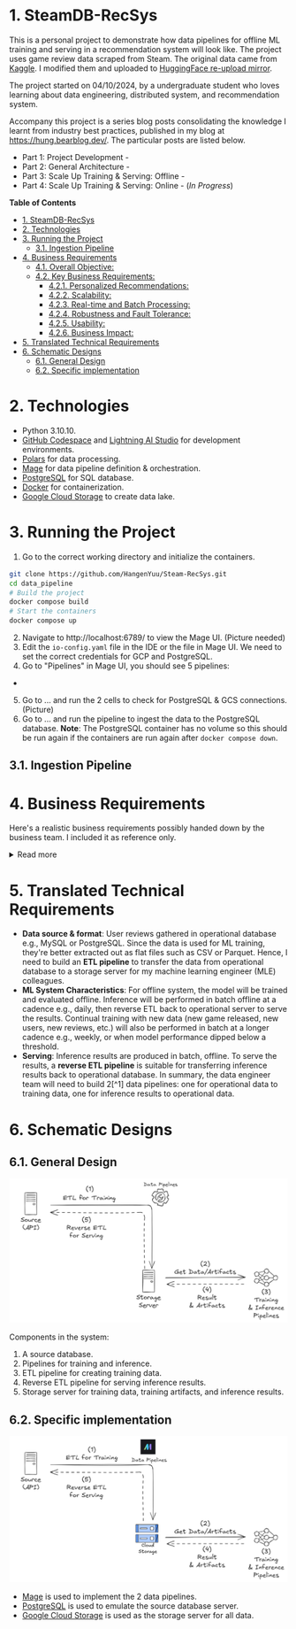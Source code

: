 # 1. SteamDB-RecSys
This is a personal project to demonstrate how data pipelines for offline ML training and serving in a recommendation system will look like. The project uses game review data scraped from Steam. The original data came from [Kaggle](https://www.kaggle.com/datasets/mohamedtarek01234/steam-games-reviews-and-rankings/data). I modified them and uploaded to [HuggingFace re-upload mirror](https://huggingface.co/datasets/HangenYuu/Steam_Games_Review).

The project started on 04/10/2024, by a undergraduate student who loves learning about data engineering, distributed system, and recommendation system.

Accompany this project is a series blog posts consolidating the knowledge I learnt from industry best practices, published in my blog at https://hung.bearblog.dev/. The particular posts are listed below.

- Part 1: Project Development - 
- Part 2: General Architecture - 
- Part 3: Scale Up Training & Serving: Offline - 
- Part 4: Scale Up Training & Serving: Online - (*In Progress*)

**Table of Contents**

- [1. SteamDB-RecSys](#1-steamdb-recsys)
- [2. Technologies](#2-technologies)
- [3. Running the Project](#3-running-the-project)
  - [3.1. Ingestion Pipeline](#31-ingestion-pipeline)
- [4. Business Requirements](#4-business-requirements)
  - [4.1. Overall Objective:](#41-overall-objective)
  - [4.2. Key Business Requirements:](#42-key-business-requirements)
    - [4.2.1. Personalized Recommendations:](#421-personalized-recommendations)
    - [4.2.2. Scalability:](#422-scalability)
    - [4.2.3. Real-time and Batch Processing:](#423-real-time-and-batch-processing)
    - [4.2.4. Robustness and Fault Tolerance:](#424-robustness-and-fault-tolerance)
    - [4.2.5. Usability:](#425-usability)
    - [4.2.6. Business Impact:](#426-business-impact)
- [5. Translated Technical Requirements](#5-translated-technical-requirements)
- [6. Schematic Designs](#6-schematic-designs)
  - [6.1. General Design](#61-general-design)
  - [6.2. Specific implementation](#62-specific-implementation)

# 2. Technologies
- Python 3.10.10.
- [GitHub Codespace](https://github.com/codespaces/) and [Lightning AI Studio](https://lightning.ai/studios) for development environments.
- [Polars](https://pola.rs/) for data processing.
- [Mage](https://www.mage.ai/) for data pipeline definition & orchestration.
- [PostgreSQL](https://www.postgresql.org/) for SQL database.
- [Docker](https://www.docker.com/) for containerization.
- [Google Cloud Storage](https://cloud.google.com/storage) to create data lake.

# 3. Running the Project

1. Go to the correct working directory and initialize the containers.
```bash
git clone https://github.com/HangenYuu/Steam-RecSys.git
cd data_pipeline
# Build the project
docker compose build
# Start the containers
docker compose up
```
2. Navigate to http://localhost:6789/ to view the Mage UI.
(Picture needed)
3. Edit the `io-config.yaml` file in the IDE or the file in Mage UI. We need to set the correct credentials for GCP and PostgreSQL.
4. Go to "Pipelines" in Mage UI, you should see 5 pipelines:
- 
5. Go to ... and run the 2 cells to check for PostgreSQL & GCS connections.
(Picture)
6. Go to ... and run the pipeline to ingest the data to the PostgreSQL database. **Note**: The PostgreSQL container has no volume so this should be run again if the containers are run again after `docker compose down`.

## 3.1. Ingestion Pipeline


# 4. Business Requirements
Here's a realistic business requirements possibly handed down by the business team. I included it as reference only.

<details>
  <summary>Read more</summary>

## 4.1. Overall Objective:
Design and implement a scalable recommendation system for Steam games that enhances user engagement by suggesting relevant games based on player preferences and interactions.
The system should **efficiently process large datasets** and **provide personalized game recommendations that can improve user satisfaction and increase game discoverability**.

## 4.2. Key Business Requirements:

### 4.2.1. Personalized Recommendations:

- The system must offer personalized game recommendations to users based on their interaction history, such as reviews and playtime, as well as game attributes like genres and system requirements.
- Recommendations should cater to both new and existing users, with minimal latency in generating suggestions.

### 4.2.2. Scalability:
- The system should be able to handle large datasets (millions of users, games, and reviews) while maintaining high performance.
- It must be capable of scaling horizontally to accommodate growing data volumes as the user base expands.

### 4.2.3. Real-time and Batch Processing:
- The primary focus is on offline recommendations, but the system should support periodic updates to reflect new game releases, reviews, and user interactions.
- Consideration will be given to integrating a near real-time recommendation feature for new user interactions.

### 4.2.4. Robustness and Fault Tolerance:
- The recommendation system must be reliable, with mechanisms for handling system failures, ensuring continuous operation without data loss or significant downtime.
- It should include monitoring and alerting to detect issues and ensure system stability.

### 4.2.5. Usability:
- The system should deliver recommendations in a user-friendly format, making it easy for users to explore suggested games.
- It must support multiple ranking options (e.g., relevance, sales, reviews) based on user preferences or behaviors.

### 4.2.6. Business Impact:
- The goal of the system is to improve user engagement and retention by suggesting games that align with user interests.
- It should drive increased game sales and discovery by highlighting top-ranked games or new releases within the user’s interest scope.

</details>

# 5. Translated Technical Requirements

- **Data source & format**: User reviews gathered in operational database e.g., MySQL or PostgreSQL. Since the data is used for ML training, they're better extracted out as flat files such as CSV or Parquet. Hence, I need to build an **ETL pipeline** to transfer the data from operational database to a storage server for my machine learning engineer (MLE) colleagues.
- **ML System Characteristics**: For offline system, the model will be trained and evaluated offline. Inference will be performed in batch offline at a cadence e.g., daily, then reverse ETL back to operational server to serve the results. Continual training with new data (new game released, new users, new reviews, etc.) will also be performed in batch at a longer cadence e.g., weekly, or when model performance dipped below a threshold.
- **Serving**: Inference results are produced in batch, offline. To serve the results, a **reverse ETL pipeline** is suitable for transferring inference results back to operational database.
In summary, the data engineer team will need to build 2[^1] data pipelines: one for operational data to training data, one for inference results to operational data.

# 6. Schematic Designs
## 6.1. General Design
![System 2](https://raw.githubusercontent.com/HangenYuu/blog-assets/refs/heads/main/System-2.excalidraw.png)

Components in the system:

1. A source database.
2. Pipelines for training and inference.
3. ETL pipeline for creating training data.
4. Reverse ETL pipeline for serving inference results.
5. Storage server for training data, training artifacts, and inference results.

## 6.2. Specific implementation

![System 4](https://github.com/HangenYuu/blog-assets/blob/main/System%204.excalidraw.png?raw=true)

- [Mage](https://www.mage.ai/) is used to implement the 2 data pipelines.
- [PostgreSQL](https://www.postgresql.org/) is used to emulate the source database server.
- [Google Cloud Storage](https://cloud.google.com/storage) is used as the storage server for all data.
